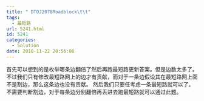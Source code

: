 ```yaml
---
title: " DTOJ2078Roadblock\t\t"
tags:
  - 最短路
url: 5241.html
id: 5241
categories:
  - Solution
date: 2018-11-22 20:56:06
---
```


首先可以想到的是枚举哪条边翻倍了然后再跑最短路更新答案。但是边数太多了。不过我们只有修改最短路网上的边才有贡献，而对于一条边假设其在最短路网上面不是割边，那么这条边也没有贡献。 然后我们只要任考虑一条最短路就可以了。不需要判断割边，对于每条边分别翻倍再丢进去跑最短路就可以通过此题。